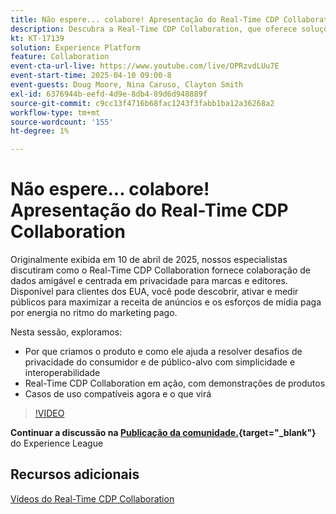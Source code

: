 ```yaml
---
title: Não espere... colabore! Apresentação do Real-Time CDP Collaboration
description: Descubra a Real-Time CDP Collaboration, que oferece soluções de dados centradas na privacidade para marcas e editores para aprimorar a ativação de públicos-alvo, maximizar a receita dos anúncios e simplificar os esforços de mídia paga, completas com demonstrações de produtos, insights de especialistas e casos de uso futuros.
kt: KT-17139
solution: Experience Platform
feature: Collaboration
event-cta-url-live: https://www.youtube.com/live/OPRzvdLUu7E
event-start-time: 2025-04-10 09:00-8
event-guests: Doug Moore, Nina Caruso, Clayton Smith
exl-id: 6376944b-eefd-4d9e-8db4-89d6d948889f
source-git-commit: c9cc13f4716b68fac1243f3fabb1ba12a36268a2
workflow-type: tm+mt
source-wordcount: '155'
ht-degree: 1%

---
```


# Não espere... colabore! Apresentação do Real-Time CDP Collaboration

Originalmente exibida em 10 de abril de 2025, nossos especialistas discutiram como o Real-Time CDP Collaboration fornece colaboração de dados amigável e centrada em privacidade para marcas e editores. Disponível para clientes dos EUA, você pode descobrir, ativar e medir públicos para maximizar a receita de anúncios e os esforços de mídia paga por energia no ritmo do marketing pago.

Nesta sessão, exploramos:

* Por que criamos o produto e como ele ajuda a resolver desafios de privacidade do consumidor e de público-alvo com simplicidade e interoperabilidade
* Real-Time CDP Collaboration em ação, com demonstrações de produtos
* Casos de uso compatíveis agora e o que virá

>[!VIDEO](https://video.tv.adobe.com/v/3457557/?quality=12&learn=on)

**Continuar a discussão na [Publicação da comunidade.](https://experienceleaguecommunities.adobe.com/t5/real-time-customer-data-platform/experience-le[...]ive-post-session-discussion-don-t-wait/td-p/748173){target="_blank"}** do Experience League

## Recursos adicionais

[Vídeos do Real-Time CDP Collaboration](https://experienceleague.adobe.com/en/docs/platform-learn/tutorials/collaboration/real-time-cdp-collaboration-overview)
